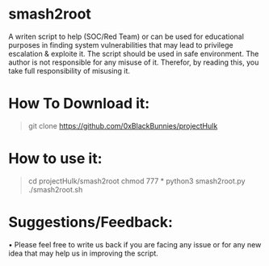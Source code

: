 # smash2root

A writen script to help (SOC/Red Team) or can be used for educational purposes in finding system vulnerabilities that may lead to privilege escalation & exploite it. The script should be used in safe environment. The author is not responsible for any misuse of it. Therefor, by reading this, you take full responsibility of misusing it.

# How To Download it:
> git clone https://github.com/0xBlackBunnies/projectHulk

# How to use it:
> cd projectHulk/smash2root
> chmod 777 *
> python3 smash2root.py
> ./smash2root.sh

# Suggestions/Feedback:
 • Please feel free to write us back if you are facing any issue or for any new idea that may help us in improving the script.
